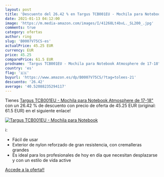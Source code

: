 ```yaml
---
layout: post
title: 'Descuento del 26.42 % en Targus TCB001EU - Mochila para Notebook '
date: 2021-01-13 04:12:00
image: 'https://m.media-amazon.com/images/I/41268Lt4bvL._SL200_.jpg'
comments: true
category: ofertas
author: ring
slug: 'B0007V75CS-es'
actualPrice: 45.25 EUR
currency: EUR
price: 45.25
comparePrice: 61.5 EUR
prodname: 'Targus TCB001EU - Mochila para Notebook Atmosphere de 17-18"'
country: 'es'
flag: '🇪🇸'
buyurl: 'https://www.amazon.es/dp/B0007V75CS/?tag=tolees-21'
descuento: '26.42'
average: '40.52088235294117'
---
```


Tienes [Targus TCB001EU - Mochila para Notebook Atmosphere de 17-18"](https://www.amazon.es/dp/B0007V75CS/?tag=tolees-21) con un 26.42 % de descuento con precio de oferta de 45.25 EUR (original: 61.5 EUR) en el siguiente enlace!

[![Targus TCB001EU - Mochila para Notebook ](https://m.media-amazon.com/images/I/41268Lt4bvL._SL200_.jpg)](https://www.amazon.es/dp/B0007V75CS/?tag=tolees-21)

ℹ️:

- Fácil de usar
- Exterior de nylon reforzado de gran resistencia, con cremalleras grandes
- Es ideal para los profesionales de hoy en día que necesitan desplazarse y con un estilo de vida active

[Accede a la oferta!!](https://www.amazon.es/dp/B0007V75CS/?tag=tolees-21)
